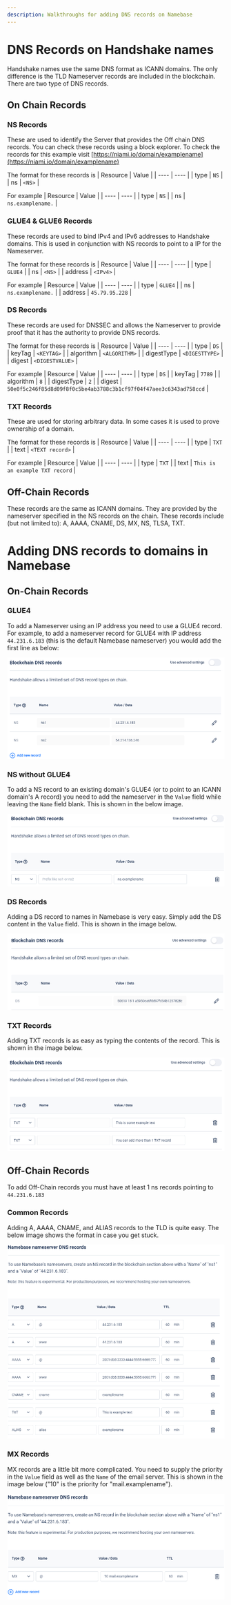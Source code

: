 ```yaml
---
description: Walkthroughs for adding DNS records on Namebase
---
```


# DNS Records on Handshake names

Handshake names use the same DNS format as ICANN domains. The only difference is the TLD Nameserver records are included in the blockchain.
There are two type of DNS records.

## On Chain Records
### NS Records
These are used to identify the Server that provides the Off chain DNS records.
You can check these records using a block explorer. To check the records for this example visit [https://niami.io/domain/examplename](https://niami.io/domain/examplename)


The format for these records is
| Resource | Value |
| ---- | ---- |
| type | `NS` |
| ns | `<NS>` |

For example
| Resource | Value |
| ---- | ---- |
| type | `NS` |
| ns | `ns.examplename.` |

### GLUE4 & GLUE6 Records
These records are used to bind IPv4 and IPv6 addresses to Handshake domains. This is used in conjunction with NS records to point to a IP for the Nameserver.

The format for these records is
| Resource | Value |
| ---- | ---- |
| type | `GLUE4` |
| ns | `<NS>` |
| address | `<IPv4>` |

For example
| Resource | Value |
| ---- | ---- |
| type | `GLUE4` |
| ns | `ns.examplename.` |
| address | `45.79.95.228` |

### DS Records
These records are used for DNSSEC and allows the Nameserver to provide proof that it has the authority to provide DNS records.

The format for these records is
| Resource | Value |
| ---- | ---- |
| type | `DS` |
| keyTag | `<KEYTAG>` |
| algorithm | `<ALGORITHM>` |
| digestType | `<DIGESTTYPE>` |
| digest | `<DIGESTVALUE>` |

For example
| Resource | Value |
| ---- | ---- |
| type | `DS` |
| keyTag | `7789` |
| algorithm | `8` |
| digestType | `2` |
| digest | `50e0f5c246f85d8d09f8f0c5be4ab3788c3b1cf97f04f47aee3c6343ad758ccd` |

### TXT Records
These are used for storing arbitrary data. In some cases it is used to prove ownership of a domain.

The format for these records is
| Resource | Value |
| ---- | ---- |
| type | `TXT` |
| text | `<TEXT record>` |

For example
| Resource | Value |
| ---- | ---- |
| type | `TXT` |
| text | `This is an example TXT record` |


## Off-Chain Records

These records are the same as ICANN domains. They are provided by the nameserver specified in the NS records on the chain.
These records include (but not limited to): A, AAAA, CNAME, DS, MX, NS, TLSA, TXT.

# Adding DNS records to domains in Namebase

## On-Chain Records
### GLUE4

To add a Nameserver using an IP address you need to use a GLUE4 record.
For example, to add a nameserver record for GLUE4 with IP address `44.231.6.183` (this is the default Namebase nameserver) you would add the first line as below:

![](../.gitbook/assets/glue-records.png?raw=true)

### NS without GLUE4

To add a NS record to an existing domain's GLUE4 (or to point to an ICANN domain's A record) you need to add the nameserver in the `Value` field while leaving the `Name` field blank. This is shown in the below image.

![](../.gitbook/assets/ns-record.png?raw=true)

### DS Records

Adding a DS record to names in Namebase is very easy. Simply add the DS content in the `Value` field. This is shown in the image below.

![](../.gitbook/assets/ds-record.png?raw=true)

### TXT Records

Adding TXT records is as easy as typing the contents of the record. This is shown in the image below.

![](../.gitbook/assets/txt-records.png?raw=true)

## Off-Chain Records
To add Off-Chain records you must have at least 1 ns records pointing to `44.231.6.183`
### Common Records

Adding A, AAAA, CNAME, and ALIAS records to the TLD is quite easy. The below image shows the format in case you get stuck.

![](../.gitbook/assets/common-records.png)

### MX Records

MX records are a little bit more complicated. You need to supply the priority in the `Value` field as well as the `Name` of the email server. This is shown in the image below ("10" is the priority for "mail.examplename").

![](../.gitbook/assets/mx-record.png)
